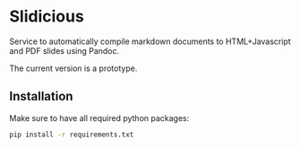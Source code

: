 Slidicious
==========

Service to automatically compile markdown documents to HTML+Javascript and PDF slides using Pandoc.

The current version is a prototype.


Installation
------------

Make sure to have all required python packages:
```bash
pip install -r requirements.txt
```
